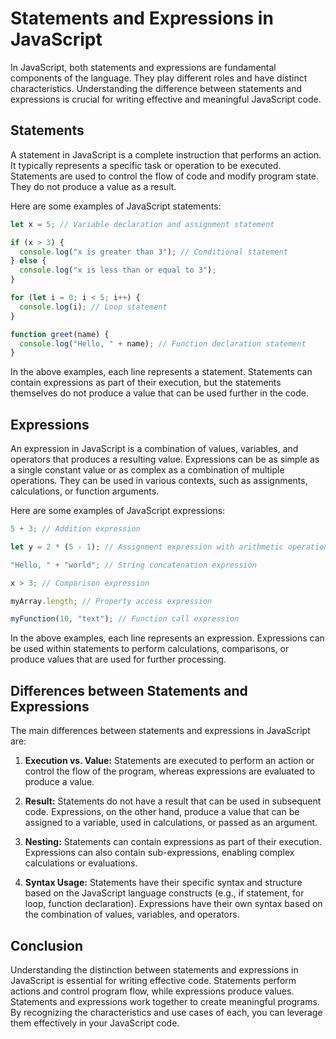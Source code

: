 # Statements and Expressions in JavaScript

In JavaScript, both statements and expressions are fundamental components of the language. They play different roles and have distinct characteristics. Understanding the difference between statements and expressions is crucial for writing effective and meaningful JavaScript code.

## Statements

A statement in JavaScript is a complete instruction that performs an action. It typically represents a specific task or operation to be executed. Statements are used to control the flow of code and modify program state. They do not produce a value as a result.

Here are some examples of JavaScript statements:

```javascript
let x = 5; // Variable declaration and assignment statement

if (x > 3) {
  console.log("x is greater than 3"); // Conditional statement
} else {
  console.log("x is less than or equal to 3");
}

for (let i = 0; i < 5; i++) {
  console.log(i); // Loop statement
}

function greet(name) {
  console.log("Hello, " + name); // Function declaration statement
}
```

In the above examples, each line represents a statement. Statements can contain expressions as part of their execution, but the statements themselves do not produce a value that can be used further in the code.

## Expressions

An expression in JavaScript is a combination of values, variables, and operators that produces a resulting value. Expressions can be as simple as a single constant value or as complex as a combination of multiple operations. They can be used in various contexts, such as assignments, calculations, or function arguments.

Here are some examples of JavaScript expressions:

```javascript
5 + 3; // Addition expression

let y = 2 * (5 - 1); // Assignment expression with arithmetic operations

"Hello, " + "world"; // String concatenation expression

x > 3; // Comparison expression

myArray.length; // Property access expression

myFunction(10, "text"); // Function call expression
```

In the above examples, each line represents an expression. Expressions can be used within statements to perform calculations, comparisons, or produce values that are used for further processing.

## Differences between Statements and Expressions

The main differences between statements and expressions in JavaScript are:

1. **Execution vs. Value:** Statements are executed to perform an action or control the flow of the program, whereas expressions are evaluated to produce a value.

2. **Result:** Statements do not have a result that can be used in subsequent code. Expressions, on the other hand, produce a value that can be assigned to a variable, used in calculations, or passed as an argument.

3. **Nesting:** Statements can contain expressions as part of their execution. Expressions can also contain sub-expressions, enabling complex calculations or evaluations.

4. **Syntax Usage:** Statements have their specific syntax and structure based on the JavaScript language constructs (e.g., if statement, for loop, function declaration). Expressions have their own syntax based on the combination of values, variables, and operators.

## Conclusion

Understanding the distinction between statements and expressions in JavaScript is essential for writing effective code. Statements perform actions and control program flow, while expressions produce values. Statements and expressions work together to create meaningful programs. By recognizing the characteristics and use cases of each, you can leverage them effectively in your JavaScript code.
